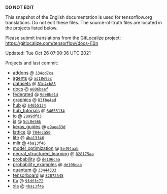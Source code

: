 __DO NOT EDIT__

This snapshot of the English documentation is used for tensorflow.org
translations. Do not edit these files. The source-of-truth files are located in
the projects listed below.

Please submit translations from the GitLocalize project: https://gitlocalize.com/tensorflow/docs-l10n

Updated: Tue Oct 26 07:00:36 UTC 2021

Projects and last commit:

- [addons](https://github.com/tensorflow/addons/tree/master/docs) @ <a href='https://github.com/tensorflow/addons/commit/334cd7ca8fb944aab38164a13d7d2203d7c39605'><code>334cd7ca</code></a>
- [agents](https://github.com/tensorflow/agents/tree/master/docs) @ <a href='https://github.com/tensorflow/agents/commit/ad18e95cfd95e4e76b771aeafa653f70c5080a29'><code>ad18e95c</code></a>
- [datasets](https://github.com/tensorflow/datasets/tree/master/docs) @ <a href='https://github.com/tensorflow/datasets/commit/81e4cb857ee2d8a508fa38da6b7cb7afd2b29388'><code>81e4cb85</code></a>
- [docs](https://github.com/tensorflow/docs/tree/master/site/en) @ <a href='https://github.com/tensorflow/docs/commit/e886baaf15a4e3478de4387331a242a0e85bb7a2'><code>e886baaf</code></a>
- [federated](https://github.com/tensorflow/federated/tree/main/docs) @ <a href='https://github.com/tensorflow/federated/commit/9de8be1401e25ea7182f6f6ca3ac5846c9e0b9a5'><code>9de8be14</code></a>
- [graphics](https://github.com/tensorflow/graphics/tree/master/tensorflow_graphics/g3doc) @ <a href='https://github.com/tensorflow/graphics/commit/83fbe4ad66b44fd1f0fdfc209ec306944440e78e'><code>83fbe4ad</code></a>
- [hub](https://github.com/tensorflow/hub/tree/master/docs) @ <a href='https://github.com/tensorflow/hub/commit/64655134a993f390ff01f3611ac5adb7ba18a3b0'><code>64655134</code></a>
- [hub_tutorials](https://github.com/tensorflow/hub/tree/master/examples/colab) @ <a href='https://github.com/tensorflow/hub/commit/64655134a993f390ff01f3611ac5adb7ba18a3b0'><code>64655134</code></a>
- [io](https://github.com/tensorflow/io/tree/master/docs) @ <a href='https://github.com/tensorflow/io/commit/2899dfd3781e07c35062d418126b774f740216d7'><code>2899dfd3</code></a>
- [js](https://github.com/tensorflow/tfjs-website/tree/master/docs) @ <a href='https://github.com/tensorflow/tfjs-website/commit/5dc0e56b49ce2138479de36c315ca0e81671ff94'><code>5dc0e56b</code></a>
- [keras_guides](https://github.com/tensorflow/docs/tree/snapshot-keras/site/en/guide/keras) @ <a href='https://github.com/tensorflow/docs/commit/e9aee83d8d1070b02d151d8459323af578dcfcc6'><code>e9aee83d</code></a>
- [lattice](https://github.com/tensorflow/lattice/tree/master/docs) @ <a href='https://github.com/tensorflow/lattice/commit/784eca50cbdfedf39f183cc7d298c9fe376b69c0'><code>784eca50</code></a>
- [lite](https://github.com/tensorflow/tensorflow/tree/master/tensorflow/lite/g3doc) @ <a href='https://github.com/tensorflow/tensorflow/commit/4ba13f46557b43e2f37437986a81d24aa2334e0f'><code>4ba13f46</code></a>
- [mlir](https://github.com/tensorflow/tensorflow/tree/master/tensorflow/compiler/mlir/g3doc) @ <a href='https://github.com/tensorflow/tensorflow/commit/4ba13f46557b43e2f37437986a81d24aa2334e0f'><code>4ba13f46</code></a>
- [model_optimization](https://github.com/tensorflow/model-optimization/tree/master/tensorflow_model_optimization/g3doc) @ <a href='https://github.com/tensorflow/model-optimization/commit/5e494aab7c2de643e00ade95729594e657c86f5d'><code>5e494aab</code></a>
- [neural_structured_learning](https://github.com/tensorflow/neural-structured-learning/tree/master/g3doc) @ <a href='https://github.com/tensorflow/neural-structured-learning/commit/828175aae2140a96c661c77ff258c9d718c6293f'><code>828175aa</code></a>
- [probability](https://github.com/tensorflow/probability/tree/main/tensorflow_probability/g3doc) @ <a href='https://github.com/tensorflow/probability/commit/de106caa105132a3e2c7622543d4da35ade898f3'><code>de106caa</code></a>
- [probability_examples](https://github.com/tensorflow/probability/tree/main/tensorflow_probability/examples/jupyter_notebooks) @ <a href='https://github.com/tensorflow/probability/commit/de106caa105132a3e2c7622543d4da35ade898f3'><code>de106caa</code></a>
- [quantum](https://github.com/tensorflow/quantum/tree/master/docs) @ <a href='https://github.com/tensorflow/quantum/commit/334443337aaa519573f397e2ae73b6e0b0ec8ca4'><code>33444333</code></a>
- [tensorboard](https://github.com/tensorflow/tensorboard/tree/master/docs) @ <a href='https://github.com/tensorflow/tensorboard/commit/82072545eb89d1bf7378b7050f95a054479a5c3b'><code>82072545</code></a>
- [tfx](https://github.com/tensorflow/tfx/tree/master/docs) @ <a href='https://github.com/tensorflow/tfx/commit/9fdffc727e3aeaa99dc8d33bc97e0a36d2b76192'><code>9fdffc72</code></a>
- [xla](https://github.com/tensorflow/tensorflow/tree/master/tensorflow/compiler/xla/g3doc) @ <a href='https://github.com/tensorflow/tensorflow/commit/4ba13f46557b43e2f37437986a81d24aa2334e0f'><code>4ba13f46</code></a>

